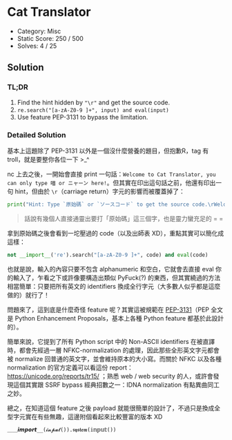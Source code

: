 # Cat Translator

- Category: Misc
- Static Score: 250 / 500
- Solves: 4 / 25

## Solution

### TL;DR
1. Find the hint hidden by `"\r"` and get the source code.
2. `re.search("[a-zA-Z0-9 ]+", input) and eval(input)`
3. Use feature PEP-3131 to bypass the limitation.

### Detailed Solution

基本上這題除了 PEP-3131 以外是一個沒什麼營養的題目，但抱歉R，tag 有 troll，就是要整你各位一下 >_^

nc 上去之後，一開始會直接 print 一句話：`Welcome to Cat Translator, you can only type 喵 or ニャーン here!`。但其實在印出這句話之前，他還有印出一句 hint，但由於 `\r`（carriage return）字元的影響而被覆蓋掉了：
```python
print("Hint: Type `原始碼` or `ソースコード` to get the source code.\rWelcome to Cat Translator, you can only type 喵 or ニャーン here!\n")
```

> 話說有幾個人直接通靈出要打「原始碼」這三個字，也是靈力蠻充足的 = =

拿到原始碼之後會看到一坨壓過的 code（以及出師表 XD），重點其實可以簡化成這樣：
```python
not __import__('re').search("[a-zA-Z0-9 ]+", code) and eval(code)
```

也就是說，輸入的內容只要不包含 alphanumeric 和空白，它就會去直接 eval 你的輸入了，乍看之下或許像要構造出類似 PyFuck(?) 的東西，但其實繞過的方法相當簡單：只要把所有英文的 identifiers 換成全行字元（大多數人似乎都是這麼做的）就行了！

問題來了，這到底是什麼奇怪 feature 呢？其實這被規範在 [PEP-3131](https://www.python.org/dev/peps/pep-3131/)（PEP 全文是 Python Enhancement Proposals，基本上各種 Python feature 都基於此設計的）。

簡單來說，它提到了所有 Python script 中的 Non-ASCII identifiers 在被直譯時，都會先經過一層 NFKC-normalization 的處理，因此那些全形英文字元都會被 normalize 回普通的英文字，並會維持原本的大小寫。而關於 NFKC 以及各種 normalization 的官方定義可以看這份 report：https://unicode.org/reports/tr15/ ；熟悉 web / web security 的人，或許會發現這個其實跟 SSRF bypass 經典招數之一：IDNA normalization 有點異曲同工之妙。

總之，在知道這個 feature 之後 payload 就能很簡單的設計了，不過只是換成全型字元實在有些無趣，這邊附個看起來比較豐富的版本 XD

```python
＿＿𝙞𝙢𝙥𝙤𝙧𝙩__(𝓲𝓷𝓹𝓾𝓽()).𝖘𝖞𝖘𝖙𝖊𝖒(𝕚𝕟𝕡𝕦𝕥())
```

